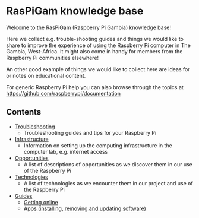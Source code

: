 # RasPiGam knowledge base

Welcome to the RasPiGam (Raspberry Pi Gambia) knowledge base!

Here we collect e.g. trouble-shooting guides and things we would like to share to improve the experience of using the Raspberry Pi computer in The Gambia, West-Africa. It might also come in handy for members from the Raspberry Pi communities elsewhere!

An other good example of things we would like to collect here are ideas for or notes on educational content.

For generic Raspberry Pi help you can also browse through the topics at https://github.com/raspberrypi/documentation

## Contents

- [Troubleshooting](troubleshooting/README.md)
    - Troubleshooting guides and tips for your Raspberry Pi
- [Infrastructure](infrastructure/README.md)
    - Information on setting up the computing infrastructure in the computer lab, e.g. internet access
- [Opportunities](opportunities/README.md)
    - A list of descriptions of opportunities as we discover them in our use of the Raspberry Pi
- [Technologies](technologies/README.md)
    - A list of technologies as we encounter them in our project and use of the Raspberry Pi
- [Guides](guides/README.md)
    - [Getting online](guides/getting-online.md)
    - [Apps (installing, removing and updating software)](guides/apps.md)
 
